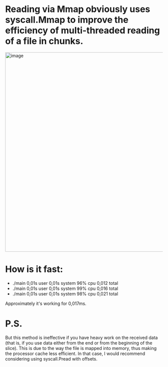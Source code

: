 # Reading via Mmap obviously uses syscall.Mmap to improve the efficiency of multi-threaded reading of a file in chunks.

<img width="637" alt="image" src="https://github.com/Borislavv/go-mmap/assets/50691459/3d03350c-643f-41ee-9cc7-394c7dfd627a">


# How is it fast:
  - ./main  0,01s user 0,01s system 96% cpu 0,012 total
  - ./main  0,01s user 0,01s system 99% cpu 0,016 total
  - ./main  0,01s user 0,01s system 98% cpu 0,021 total

Approximately it's working for 0,017ms.

# P.S. 
But this method is ineffective if you have heavy work on the received data (that is, if you use data either from the end or from the beginning of the slice). This is due to the way the file is mapped into memory, thus making the processor cache less efficient.
In that case, I would recommend considering using syscall.Pread with offsets.
